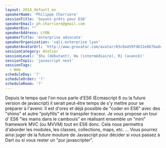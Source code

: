 ```yaml
---
layout: 2014_default_en
speakerName: 'Philippe Charriere'
sessionTitle: 'Soyons prêts pour ES6'
speakerEmail: ph.charriere@gmail.com
speakerBio: ""
speakerAddress: LYON
speakerTitle: 'enterprise advocate'
speakerOrganization: 'sqli-enterprise lyon'
speakerAvatarUrl: 'http://www.gravatar.com/avatar/03c0a459fd631e867bade2cc95517a4f?size=200'
sessionCategory: Atelier
sessionLevel: 'Shu (débutant), Ha (intermédiaire), Ri (avancé)'
sessionTopic: 'javascript next'
sessionTags:
  - Web
scheduleDay: '?'
scheduleOrder: '?'
scheduleRoom: '?'
---
```


Depuis le temps que l'on nous parle d'ES6 (Ecmascript 6 ou la future version de javascript) il serait peut-être temps de s'y mettre pour se préparer à l'avenir. Il est d'ores et déjà possible de "coder en ES6" avec des "shims" et autre "polyfills" et le transpiler traceur. Je vous propose un tour d' ES6 "les mains dans le cambouis" en réalisant ensemble un "mini" framework MVC (ou MVVM) tout en ES6 donc. Cela nous permettra d'aborder les modules, les classes, collections, maps, etc. ...
Vous pourrez ainsi juger de la future mouture de Javascript pour décider si vous passez à Dart ou si vous rester un "pur javascripter".
